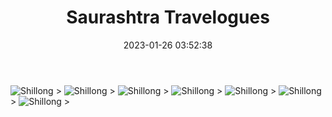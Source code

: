 ﻿---
layout: post
title:  "Saurashtra Travelogues"
date:   2023-01-26 03:52:38
categories: Travel
hidden: true
tags: [Travel, Backpacking, RoadTrip, Himalayas, Photoblog, WeekendDiaries]
image:
  background: witewall_3.png
---

<img src="https://i.imgur.com/kGrqu8O.jpg" alt="Shillong">
>

<img src="https://i.imgur.com/kb8s8WC.jpg" alt="Shillong">
>

<img src="https://i.imgur.com/o9H6eKv.jpg" alt="Shillong">
>

<img src="https://i.imgur.com/ofpBYR5.jpg" alt="Shillong">
>

<img src="https://i.imgur.com/0zcIfvr.jpg" alt="Shillong">
>

<img src="https://i.imgur.com/wUGQsRX.jpg" alt="Shillong">
>

<img src="https://i.imgur.com/ww6fTw0.jpg" alt="Shillong">
>
